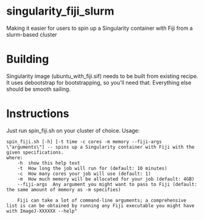 # singularity_fiji_slurm
Making it easier for users to spin up a Singularity container with Fiji from a slurm-based cluster


# Building
Singularity image (ubuntu_with_fiji.sif) needs to be built from existing recipe. It uses debootstrap for bootstrapping, so you'll need that. Everything else should be smooth sailing.

# Instructions
Just run spin_fiji.sh on your cluster of choice. Usage:

```shell
spin_fiji.sh [-h] [-t time -c cores -m memory --fiji-args \"arguments\"] -- spins up a Singularity container with Fiji with the given specifications.
where:
    -h  show this help text
    -t  How long the job will run for (default: 10 minutes)
    -c  How many cores your job will use (default: 1)
    -m  How much memory will be allocated for your job (default: 4GB)
    --fiji-args  Any argument you might want to pass to Fiji (default: the same amount of memory as -m specifies)

    Fiji can take a lot of command-line arguments; a comprehensive list is can be obtained by running any Fiji executable you might have with ImageJ-XXXXXX --help"
```
